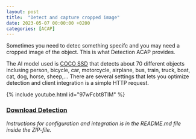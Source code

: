 ```yaml
---
layout: post
title:  "Detect and capture cropped image"
date: 2023-05-07 00:00:00 +0200
categories: [ACAP]
---
```


Sometimes you need to detec something specifc and you may need a cropped image of the object.  This is what Detection ACAP provides.  
  
 
The AI model used is [COCO SSD](https://github.com/tensorflow/tfjs-models/tree/master/coco-ssd) that detects about 70 different objects inclusing 
person, bicycle, car, motorcycle, airplane, bus, train, truck, boat, cat, dog, horse, sheep,... 
There are several settings that lets you optimize detection and client integration is a simple HTTP request.
  
{% include youtube.html id="97wFcbt8TIM" %}

### [Download Detection](https://acap.juhlin.me/package/detection)
*Instructions for configuration and integration is in the README.md file inside the ZIP-file.*
